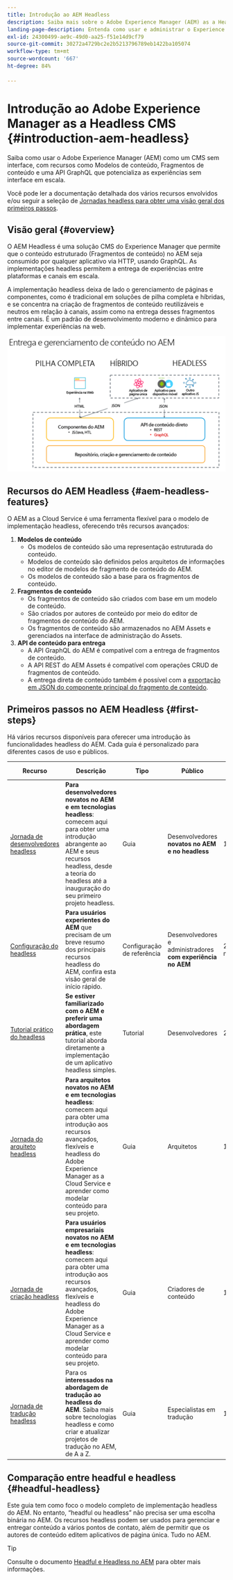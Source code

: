 ```yaml
---
title: Introdução ao AEM Headless
description: Saiba mais sobre o Adobe Experience Manager (AEM) as a Headless CMS com uma combinação de documentação detalhada e jornadas headless. Saiba como recursos como Modelos de conteúdo, Fragmentos de conteúdo e uma API GraphQL são usados para potencializar experiências headless.
landing-page-description: Entenda como usar e administrar o Experience Manager Headless as a Cloud Service.
exl-id: 24300499-ae9c-49d0-aa25-f51e14d9cf79
source-git-commit: 30272a4729bc2e2b5213796789eb1422ba105074
workflow-type: tm+mt
source-wordcount: '667'
ht-degree: 84%

---
```



# Introdução ao Adobe Experience Manager as a Headless CMS {#introduction-aem-headless}

Saiba como usar o Adobe Experience Manager (AEM) como um CMS sem interface, com recursos como Modelos de conteúdo, Fragmentos de conteúdo e uma API GraphQL que potencializa as experiências sem interface em escala.

Você pode ler a documentação detalhada dos vários recursos envolvidos e/ou seguir a seleção de [Jornadas headless para obter uma visão geral dos primeiros passos](#first-steps).

## Visão geral {#overview}

O AEM Headless é uma solução CMS do Experience Manager que permite que o conteúdo estruturado (Fragmentos de conteúdo) no AEM seja consumido por qualquer aplicativo via HTTP, usando GraphQL. As implementações headless permitem a entrega de experiências entre plataformas e canais em escala.

A implementação headless deixa de lado o gerenciamento de páginas e componentes, como é tradicional em soluções de pilha completa e híbridas, e se concentra na criação de fragmentos de conteúdo reutilizáveis e neutros em relação à canais, assim como na entrega desses fragmentos entre canais. É um padrão de desenvolvimento moderno e dinâmico para implementar experiências na web.

![Modelos de implementação do AEM](assets/aem-implementation-models.png)

## Recursos do AEM Headless {#aem-headless-features}

O AEM as a Cloud Service é uma ferramenta flexível para o modelo de implementação headless, oferecendo três recursos avançados:

1. **Modelos de conteúdo**
   * Os modelos de conteúdo são uma representação estruturada do conteúdo.
   * Modelos de conteúdo são definidos pelos arquitetos de informações no editor de modelos de fragmento de conteúdo do AEM.
   * Os modelos de conteúdo são a base para os fragmentos de conteúdo.
1. **Fragmentos de conteúdo**
   * Os fragmentos de conteúdo são criados com base em um modelo de conteúdo.
   * São criados por autores de conteúdo por meio do editor de fragmentos de conteúdo do AEM.
   * Os fragmentos de conteúdo são armazenados no AEM Assets e gerenciados na interface de administração do Assets.
1. **API de conteúdo para entrega**
   * A API GraphQL do AEM é compatível com a entrega de fragmentos de conteúdo.
   * A API REST do AEM Assets é compatível com operações CRUD de fragmentos de conteúdo.
   * A entrega direta de conteúdo também é possível com a [exportação em JSON do componente principal do fragmento de conteúdo](https://experienceleague.adobe.com/docs/experience-manager-core-components/using/components/content-fragment-component.html?lang=pt-BR).

## Primeiros passos no AEM Headless {#first-steps}

Há vários recursos disponíveis para oferecer uma introdução às funcionalidades headless do AEM. Cada guia é personalizado para diferentes casos de uso e públicos.

| Recurso | Descrição | Tipo | Público | Est. Hora |
|---|---|---|---|---|
| [Jornada de desenvolvedores headless](/help/journey-headless/developer/overview.md) | **Para desenvolvedores novatos no AEM e em tecnologias headless**: comecem aqui para obter uma introdução abrangente ao AEM e seus recursos headless, desde a teoria do headless até a inauguração do seu primeiro projeto headless. | Guia | Desenvolvedores **novatos no AEM e no headless** | 1 hora |
| [Configuração do headless](/help/headless/setup/introduction.md) | **Para usuários experientes do AEM** que precisam de um breve resumo dos principais recursos headless do AEM, confira esta visão geral de início rápido. | Configuração de referência | Desenvolvedores e administradores **com experiência no AEM** | 20 minutos |
| [Tutorial prático do headless](https://experienceleague.adobe.com/docs/experience-manager-learn/getting-started-with-aem-headless/graphql/multi-step/overview.html?lang=pt-BR) | **Se estiver familiarizado com o AEM e preferir uma abordagem prática**, este tutorial aborda diretamente a implementação de um aplicativo headless simples. | Tutorial | Desenvolvedores | 2 horas |
| [Jornada do arquiteto headless](/help/journey-headless/architect/overview.md) | **Para arquitetos novatos no AEM e em tecnologias headless**: comecem aqui para obter uma introdução aos recursos avançados, flexíveis e headless do Adobe Experience Manager as a Cloud Service e aprender como modelar conteúdo para seu projeto. | Guia | Arquitetos | 1 hora |
| [Jornada de criação headless](/help/journey-headless/author/overview.md) | **Para usuários empresariais novatos no AEM e em tecnologias headless**: comecem aqui para obter uma introdução aos recursos avançados, flexíveis e headless do Adobe Experience Manager as a Cloud Service e aprender como modelar conteúdo para seu projeto. | Guia | Criadores de conteúdo | 1 hora |
| [Jornada de tradução headless](/help/journey-headless/translation/overview.md) | Para os **interessados na abordagem de tradução ao headless do AEM**. Saiba mais sobre tecnologias headless e como criar e atualizar projetos de tradução no AEM, de A a Z. | Guia | Especialistas em tradução | 1 hora |

## Comparação entre headful e headless {#headful-headless}

Este guia tem como foco o modelo completo de implementação headless do AEM. No entanto, “headful ou headless” não precisa ser uma escolha binária no AEM. Os recursos headless podem ser usados para gerenciar e entregar conteúdo a vários pontos de contato, além de permitir que os autores de conteúdo editem aplicativos de página única. Tudo no AEM.

>[!TIP]
>
>Consulte o documento [Headful e Headless no AEM](/help/implementing/developing/headful-headless.md) para obter mais informações.